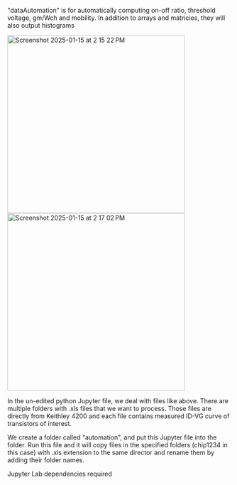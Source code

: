 "dataAutomation" is for automatically computing on-off ratio, threshold voltage, gm/Wch and mobility. In addition to arrays and matricies, they will also output histograms

<img width="400" alt="Screenshot 2025-01-15 at 2 15 22 PM" src="https://github.com/user-attachments/assets/73dd2455-6dc5-4e0c-9b78-d249d7714184" />
<img width="400" alt="Screenshot 2025-01-15 at 2 17 02 PM" src="https://github.com/user-attachments/assets/eeeb6382-6b33-4faf-bc3d-3274013dc5eb" />

In the un-edited python Jupyter file, we deal with files like above. There are multiple folders with .xls files that we want to process. Those files are directly from Keithley 4200 and each file contains measured ID-VG curve of transistors of interest.

We create a folder called "automation", and put this Jupyter file into the folder. Run this file and it will copy files in the specified folders (chip1234 in this case) with .xls extension to the same director and rename them by adding their folder names.

Jupyter Lab dependencies required
